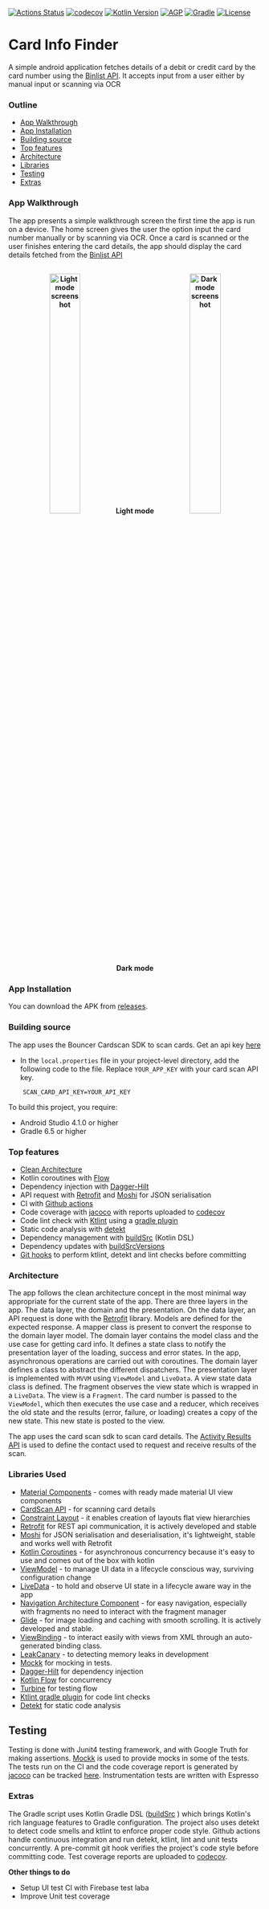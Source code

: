 [![Actions Status](https://github.com/KryptKode/CardInfoFinder/workflows/android/badge.svg)](https://github.com/KryptKode/CardInfoFinder/actions)
[![codecov](https://codecov.io/gh/KryptKode/CardInfoFinder/branch/master/graph/badge.svg?token=R1UHNXH1CZ)](https://codecov.io/gh/KryptKode/CardInfoFinder)
[![Kotlin Version](https://img.shields.io/badge/kotlin-1.4.21-blue.svg)](http://kotlinlang.org/)
[![AGP](https://img.shields.io/badge/AGP-4.1.0-blue)](https://developer.android.com/studio/releases/gradle-plugin)
[![Gradle](https://img.shields.io/badge/Gradle-6.5-blue)](https://gradle.org)
[![License](https://img.shields.io/badge/License-MIT-blue.svg)](http://www.apache.org/licenses/LICENSE-2.0)

# Card Info Finder

A simple android application fetches details of a debit or credit card by the card number using the [Binlist API](https://binlist.net/). It  accepts  input from a user either by manual input or  scanning via OCR

### Outline

- [App Walkthrough](https://github.com/KryptKode/CardInfoFinder#app-walkthrough)
- [App Installation](https://github.com/KryptKode/CardInfoFinder#app-installation)
- [Building source](https://github.com/KryptKode/CardInfoFinder#building-source)
- [Top features](https://github.com/KryptKode/CardInfoFinder#top-features)
- [Architecture](https://github.com/KryptKode/CardInfoFinder#architecture)
- [Libraries](https://github.com/KryptKode/CardInfoFinder#libraries)
- [Testing](https://github.com/KryptKode/CardInfoFinder#testing)
- [Extras](https://github.com/KryptKode/CardInfoFinder#extras)

### App Walkthrough

The app presents a simple walkthrough screen the first time the app is run on a device. The home screen gives the user the option input the card number manually or by scanning via OCR. Once a card is scanned or the user finishes entering the card details, the app should display the card details fetched from the  [Binlist API](https://binlist.net/)


<h4 align="center">
<img alt="Light mode screenshot" src="https://user-images.githubusercontent.com/25648077/107159431-35938700-6990-11eb-84a4-00889d65e556.gif" width="35%" vspace="10" hspace="10">
Light mode
<img alt="Dark mode screenshot" src="https://user-images.githubusercontent.com/25648077/107159426-2f050f80-6990-11eb-803b-195ebd8b42b2.gif" width="35%" vspace="10" hspace="10">
 Dark mode
<br>
 

### App Installation

You can download the APK from [releases](https://github.com/KryptKode/DroidArch/releases).

### Building source

The app uses the Bouncer Cardscan SDK to scan cards. Get an api key [here](https://docs.getbouncer.com/bouncer-scan/verifying-high-risk-cards/android-integration-guide#using)

- In the `local.properties` file in your project-level directory,  add the following code to the file. Replace `YOUR_APP_KEY` with your card scan API key.

```
    SCAN_CARD_API_KEY=YOUR_API_KEY
```

To build this project, you require:

- Android Studio 4.1.0  or higher
- Gradle 6.5 or higher

### Top features

- [Clean Architecture](https://blog.cleancoder.com/uncle-bob/2012/08/13/the-clean-architecture.html)
- Kotlin coroutines with [Flow](https://kotlinlang.org/docs/reference/coroutines/flow.html)
- Dependency injection with [Dagger-Hilt](https://dagger.dev/hilt/)
- API request with [Retrofit](http://square.github.io/retrofit) and [Moshi](https://github.com/square/moshi) for JSON serialisation
- CI  with [Github actions](https://github.com/features/actions)
- Code coverage with [jacoco](https://github.com/vanniktech/gradle-android-junit-jacoco-plugin) with reports uploaded to [codecov](https://codecov.io/gh/KryptKode/CardInfoFinder/)
- Code lint check with [Ktlint](https://github.com/pinterest/ktlint) using a [gradle plugin](https://github.com/JLLeitschuh/ktlint-gradle)
- Static code analysis with [detekt](https://github.com/detekt/detekt)
- Dependency management with [buildSrc](https://gradle.org/kotlin/)  (Kotlin DSL)
- Dependency updates with [buildSrcVersions](https://jmfayard.github.io/refreshVersions/)
- [Git hooks](https://github.com/KryptKode/CardInfoFinder/tree/master/scripts/git-hooks) to perform ktlint, detekt and lint checks before committing

### Architecture

The app follows the clean architecture concept in the most minimal way appropriate for the current state of the app. There are three layers in the app. The data layer, the domain and the presentation. 
On the data layer, an API request is done with the [Retrofit](http://square.github.io/retrofit) library. Models are defined for the expected response. A mapper class is present to convert the response to the domain layer model. 
The domain layer contains the model class and the use case for getting card info. It defines a state class to notify the presentation layer of the loading, success and error states. In the app, asynchronous operations are carried out with coroutines. The domain layer defines a class to abstract the different dispatchers.
The presentation layer is implemented with `MVVM` using `ViewModel` and `LiveData`. A view state data class is defined. The fragment observes the view state which is wrapped in a `LiveData`. The view is a `Fragment`. The card number is passed to the `ViewModel`, which then executes the use case and a reducer, which receives the old state and the results (error, failure, or loading) creates a copy of the new state. This new state is posted to the view. 

The app uses the card scan sdk to scan card details. The [Activity Results API](https://developer.android.com/training/basics/intents/result) is used to define the contact used to request and receive results of the scan. 

### Libraries Used

- [Material Components](https://github.com/material-components/material-components-android/) - comes with ready made material UI view components
- [CardScan API](https://docs.getbouncer.com/bouncer-scan/credit-card-ocr/android-integration-guide) - for scanning card details
- [Constraint Layout](https://developer.android.com/reference/android/support/constraint/ConstraintLayout) - it enables creation of layouts flat view hierarchies
- [Retrofit](http://square.github.io/retrofit) for REST api communication, it is actively developed and stable
- [Moshi](https://github.com/square/moshi) for JSON serialisation and deserialisation, it's lightweight, stable and works well with Retrofit
- [Kotlin Coroutines](https://kotlinlang.org/docs/reference/coroutines-overview.html) - for  asynchronous concurrency because it's easy to use and comes out of the box with kotlin
- [ViewModel](https://developer.android.com/topic/libraries/architecture/viewmodel) - to manage UI data in a lifecycle conscious way, surviving configuration change
- [LiveData](https://developer.android.com/topic/libraries/architecture/livedata) - to hold and observe UI state in a lifecycle aware way in the app
- [Navigation Architecture Component](https://developer.android.com/guide/navigation/navigation-getting-started) - for easy navigation, especially with fragments no need to interact with the fragment manager
- [Glide](https://github.com/bumptech/glide) - for image loading and caching with smooth scrolling. It is actively developed and stable.
- [ViewBinding](https://developer.android.com/topic/libraries/view-binding) - to interact easily with views from XML through an auto-generated binding class.
- [LeakCanary](https://square.github.io/leakcanary/getting_started/) - to detecting memory leaks in development
- [Mockk](https://github.com/mockk/mockk) for mocking in tests.
- [Dagger-Hilt](https://dagger.dev/hilt/) for dependency injection
- [Kotlin Flow](https://kotlinlang.org/docs/reference/coroutines/flow.html) for concurrency
- [Turbine](https://github.com/cashapp/turbine) for testing flow
- [Ktlint gradle plugin](https://github.com/JLLeitschuh/ktlint-gradle) for code lint checks
- [Detekt](https://github.com/detekt/detekt) for static code analysis

## Testing

Testing is done with Junit4 testing framework, and with Google Truth for making assertions. [Mockk](https://github.com/mockk/mockk) is used to provide mocks in some of the tests. The tests run on the CI and the code coverage report is generated by [jacoco](https://github.com/vanniktech/gradle-android-junit-jacoco-plugin) can be tracked [here](https://codecov.io/gh/KryptKode/CardInfoFinder/). Instrumentation tests are written with Espresso

### Extras

The Gradle script uses Kotlin Gradle DSL ([buildSrc](https://gradle.org/kotlin/) ) which brings Kotlin's rich language features to Gradle configuration. The project also uses detekt to detect code smells and ktlint to enforce proper code style. Github actions handle continuous integration and run detekt, ktlint, lint and unit tests concurrently.  A pre-commit git hook verifies the project's code style before committing code.  Test coverage reports are uploaded to [codecov](https://codecov.io/gh/KryptKode/CardInfoFinder/). 

**Other things to do**

- Setup UI test CI with Firebase test laba
- Improve Unit test coverage
